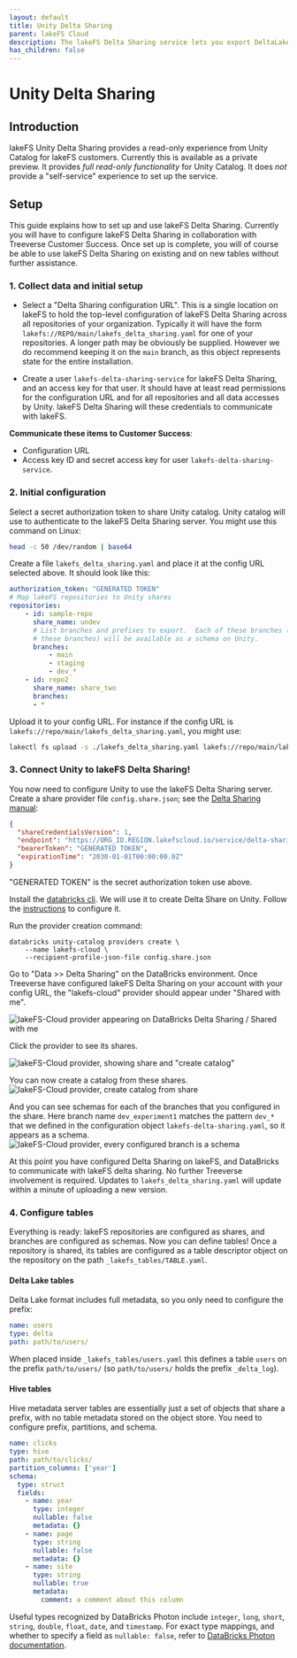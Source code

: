 ```yaml
---
layout: default
title: Unity Delta Sharing
parent: lakeFS Cloud
description: The lakeFS Delta Sharing service lets you export DeltaLake and HMS-style tables stored on lakeFS over the Delta Sharing protocol. This is particularly useful with DataBricks Unity.
has_children: false
---
```


# Unity Delta Sharing

## Introduction

lakeFS Unity Delta Sharing provides a read-only experience from Unity
Catalog for lakeFS customers.  Currently this is available as a private
preview.  It provides _full read-only functionality_ for Unity Catalog.  It
does _not_ provide a "self-service" experience to set up the service.

## Setup

This guide explains how to set up and use lakeFS Delta Sharing.  Currently
you will have to configure lakeFS Delta Sharing in collaboration with
Treeverse Customer Success.  Once set up is complete, you will of course be
able to use lakeFS Delta Sharing on existing and on new tables without
further assistance.

### 1. Collect data and initial setup

* Select a "Delta Sharing configuration URL".  This is a single location on lakeFS
  to hold the top-level configuration of lakeFS Delta Sharing across all
  repositories of your organization.  Typically it will have the form
  `lakefs://REPO/main/lakefs_delta_sharing.yaml` for one of your
  repositories.  A longer path may be obviously be supplied.  However we do
  recommend keeping it on the `main` branch, as this object represents state
  for the entire installation.

* Create a user `lakefs-delta-sharing-service` for lakeFS Delta Sharing, and
  an access key for that user.  It should have at least read permissions for
  the configuration URL and for all repositories and all data accesses by
  Unity.  lakeFS Delta Sharing will these credentials to communicate with
  lakeFS.

**Communicate these items to Customer Success**:

* Configuration URL
* Access key ID and secret access key for user `lakefs-delta-sharing-service`.

### 2. Initial configuration

Select a secret authorization token to share Unity catalog.  Unity catalog
will use to authenticate to the lakeFS Delta Sharing server.  You might use
this command on Linux:

```sh
head -c 50 /dev/random | base64
```

Create a file `lakefs_delta_sharing.yaml` and place it at the config URL
selected above.  It should look like this:

```yaml
authorization_token: "GENERATED TOKEN"
# Map lakeFS repositories to Unity shares
repositories:
    - id: sample-repo
      share_name: undev
      # List branches and prefixes to export.  Each of these branches (and only
      # these branches) will be available as a schema on Unity.
      branches:
          - main
          - staging
          - dev_*
    - id: repo2
      share_name: share_two
      branches:
      - *
```

Upload it to your config URL.  For instance if the config URL is
`lakefs://repo/main/lakefs_delta_sharing.yaml`, you might use:

```sh
lakectl fs upload -s ./lakefs_delta_sharing.yaml lakefs://repo/main/lakefs_delta_sharing.yaml
```

### 3. Connect Unity to lakeFS Delta Sharing!

You now need to configure Unity to use the lakeFS Delta Sharing server.
Create a share provider file `config.share.json`; see the [Delta Sharing
manual][databricks-delta-sharing]:

   ```json
   {
     "shareCredentialsVersion": 1,
     "endpoint": "https://ORG_ID.REGION.lakefscloud.io/service/delta-sharing/v1",
     "bearerToken": "GENERATED TOKEN",
     "expirationTime": "2030-01-01T00:00:00.0Z"
   }
   ```

"GENERATED TOKEN" is the secret authorization token use above.

Install the [databricks cli][databricks-cli].  We will use it to create
Delta Share on Unity.  Follow the
[instructions](https://docs.databricks.com/dev-tools/cli/index.html#set-up-authentication-using-a-databricks-personal-access-token)
to configure it.

Run the provider creation command:
   ```shell
   databricks unity-catalog providers create \
       --name lakefs-cloud \
       --recipient-profile-json-file config.share.json
   ```

Go to "Data >> Delta Sharing" on the DataBricks environment.  Once Treeverse
have configured lakeFS Delta Sharing on your account with your config URL,
the "lakefs-cloud" provider should appear under "Shared with me".

![lakeFS-Cloud provider appearing on DataBricks Delta Sharing / Shared with me](./unity-delta-sharing-provider.png)

Click the provider to see its shares.

![lakeFS-Cloud provider, showing share and "create catalog"](./unity-delta-sharing-shares.png)

You can now create a catalog from these shares.
![lakeFS-Cloud provider, create catalog from share](./unity-delta-sharing-create-catalog.png)

And you can see schemas for each of the branches that you configured in the
share.  Here branch name `dev_experiment1` matches the pattern `dev_*` that
we defined in the configuration object `lakefs-delta-sharing.yaml`, so it
appears as a schema.  ![lakeFS-Cloud provider, every configured branch is a
schema](./unity-delta-sharing-schema-per-branch.png)

At this point you have configured Delta Sharing on lakeFS, and DataBricks to
communicate with lakeFS delta sharing.  No further Treeverse involvement is
required.  Updates to `lakefs_delta_sharing.yaml` will update within a
minute of uploading a new version.

### 4. Configure tables

Everything is ready: lakeFS repositories are configured as shares, and
branches are configured as schemas.  Now you can define tables!  Once a
repository is shared, its tables are configured as a table descriptor object
on the repository on the path `_lakefs_tables/TABLE.yaml`.

#### Delta Lake tables

Delta Lake format includes full metadata, so you only need to configure the prefix:

```yaml
name: users
type: delta
path: path/to/users/
```

When placed inside `_lakefs_tables/users.yaml` this defines a table `users`
on the prefix `path/to/users/` (so `path/to/users/` holds the prefix
`_delta_log`).

#### Hive tables

Hive metadata server tables are essentially just a set of objects that share
a prefix, with no table metadata stored on the object store.  You need to
configure prefix, partitions, and schema.

```yaml
name: clicks
type: hive
path: path/to/clicks/
partition_columns: ['year']
schema:
  type: struct
  fields:
    - name: year
      type: integer
      nullable: false
      metadata: {}
    - name: page
      type: string
      nullable: false
      metadata: {}
    - name: site
      type: string
      nullable: true
      metadata:
        comment: a comment about this column
```

Useful types recognized by DataBricks Photon include `integer`, `long`,
`short`, `string`, `double`, `float`, `date`, and `timestamp`.  For exact
type mappings, and whether to specify a field as `nullable: false`, refer to
[DataBricks Photon documentation][databricks-photon-types].


[databricks-delta-sharing]:  https://docs.databricks.com/data-sharing/manage-provider.html#instructions
[databricks-cli]:  https://docs.databricks.com/dev-tools/cli/index.html
[databricks-photon-types]:  https://docs.databricks.com/runtime/photon.html#photon-coverage

